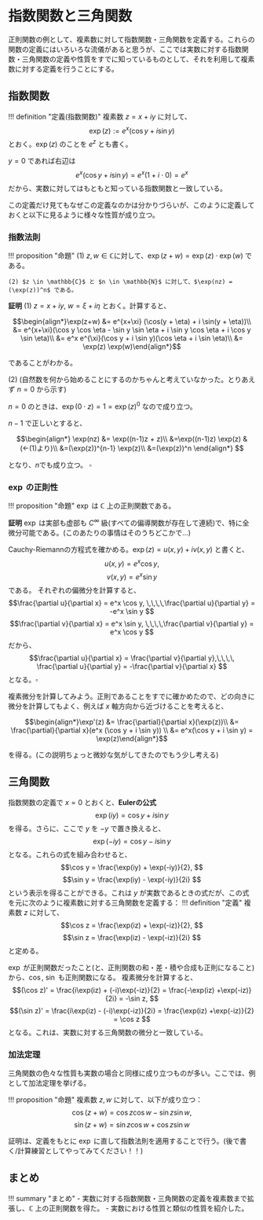 # 指数関数と三角関数

正則関数の例として、複素数に対して指数関数・三角関数を定義する。これらの関数の定義にはいろいろな流儀があると思うが、ここでは実数に対する指数関数・三角関数の定義や性質をすでに知っているものとして、それを利用して複素数に対する定義を行うことにする。

## 指数関数

!!! definition "定義(指数関数)"
    複素数 $z = x + iy$ に対して、
    $$\exp(z) := e^x (\cos y + i \sin y) $$
    とおく。$\exp(z)$ のことを $e^z$ とも書く。


$y = 0$ であれば右辺は
$$e^x (\cos y + i \sin y) = e^x (1 + i \cdot 0) = e^x $$
だから、実数に対してはもともと知っている指数関数と一致している。
    
この定義だけ見てもなぜこの定義なのかは分かりづらいが、このように定義しておくと以下に見るように様々な性質が成り立つ。

### 指数法則
!!! proposition "命題"
    (1) $z, w \in \mathbb{C}$に対して、$\exp(z+w) = \exp(z) \cdot \exp(w)$ である。

    (2) $z \in \mathbb{C}$ と $n \in \mathbb{N}$ に対して、$\exp(nz) = (\exp(z))^n$ である。

**証明**
(1) $z=x+iy$, $w=\xi + i \eta$ とおく。計算すると、

$$\begin{align*}\exp(z+w) &= e^{x+\xi} (\cos(y + \eta) + i \sin(y + \eta))\\
&= e^{x+\xi}(\cos y \cos \eta - \sin y \sin \eta + i \sin y \cos \eta + i \cos y \sin \eta)\\
&= e^x e^{\xi}(\cos y + i \sin y)(\cos \eta + i \sin \eta)\\
&= \exp(z) \exp(w)\end{align*}$$

であることがわかる。

(2) (自然数を何から始めることにするのかちゃんと考えていなかった。とりあえず $n=0$ から示す)

$n=0$ のときは、$\exp(0\cdot z) = 1 = \exp(z)^0$ なので成り立つ。

$n-1$ で正しいとすると、

$$\begin{align*}
\exp(nz) &= \exp((n-1)z + z)\\
&=\exp((n-1)z) \exp(z) &(←(1)より)\\
&=(\exp(z))^{n-1} \exp(z)\\
&=(\exp(z))^n
\end{align*} $$

となり、$n$でも成り立つ。
$\square$

### $\exp$ の正則性
!!! proposition "命題"
    $\exp$ は $\mathbb{C}$ 上の正則関数である。

**証明**
$\exp$ は実部も虚部も $C^\infty$ 級(すべての偏導関数が存在して連続)で、特に全微分可能である。(このあたりの事情はそのうちどこかで…)

Cauchy-Riemannの方程式を確かめる。$\exp(z) = u(x, y) + iv(x,y)$ と書くと、
$$u(x, y) = e^x \cos y, $$
$$v(x, y) = e^x \sin y $$
である。
それぞれの偏微分を計算すると、
$$\frac{\partial u}{\partial x} = e^x \cos y, \,\,\,\,\frac{\partial u}{\partial y} = -e^x \sin y $$
$$\frac{\partial v}{\partial x} = e^x \sin y, \,\,\,\,\frac{\partial v}{\partial y} = e^x \cos y $$
だから、
$$\frac{\partial u}{\partial x} = \frac{\partial v}{\partial y},\,\,\,\, \frac{\partial u}{\partial y} = -\frac{\partial v}{\partial x} $$
となる。$\square$

複素微分を計算してみよう。正則であることをすでに確かめたので、どの向きに微分を計算してもよく、例えば $x$ 軸方向から近づけることを考えると、

$$\begin{align*}\exp'(z) &= \frac{\partial}{\partial x}(\exp(z))\\
&= \frac{\partial}{\partial x}(e^x (\cos y + i \sin y)) \\
&= e^x(\cos y + i \sin y) = \exp(z)\end{align*}$$

を得る。(この説明ちょっと微妙な気がしてきたのでもう少し考える)

## 三角関数
指数関数の定義で $x=0$ とおくと、**Eulerの公式**
$$\exp(iy) = \cos y + i\sin y $$
を得る。さらに、ここで $y$ を $-y$ で置き換えると、
$$\exp(-iy) = \cos y - i \sin y $$
となる。これらの式を組み合わせると、
$$\cos y = \frac{\exp(iy) + \exp(-iy)}{2}, $$
$$\sin y = \frac{\exp(iy) - \exp(-iy)}{2i} $$
という表示を得ることができる。これは $y$ が実数であるときの式だが、この式を元に次のように複素数に対する三角関数を定義する：
!!! definition "定義"
    複素数 $z$ に対して、
    $$\cos z = \frac{\exp(iz) + \exp(-iz)}{2}, $$
    $$\sin z = \frac{\exp(iz) - \exp(-iz)}{2i} $$
    と定める。

$\exp$ が正則関数だったこと(と、正則関数の和・差・積や合成も正則になること)から、$\cos$, $\sin$ も正則関数になる。
複素微分を計算すると、
$$(\cos z)' = \frac{i\exp(iz) + (-i)\exp(-iz)}{2} = \frac{-\exp(iz) +\exp(-iz)}{2i} = -\sin z, $$
$$(\sin z)' = \frac{i\exp(iz) - (-i)\exp(-iz)}{2i} = \frac{\exp(iz) +\exp(-iz)}{2} = \cos z $$
となる。これは、実数に対する三角関数の微分と一致している。

### 加法定理
三角関数の色々な性質も実数の場合と同様に成り立つものが多い。ここでは、例として加法定理を挙げる。

!!! proposition "命題"
    複素数 $z, w$ に対して、以下が成り立つ：
    $$\cos(z+w) = \cos z \cos w - \sin z \sin w, $$
    $$\sin(z+w) = \sin z \cos w + \cos z \sin w $$

証明は、定義をもとに $\exp$ に直して指数法則を適用することで行う。(後で書く/計算練習としてやってみてください！！)

## まとめ
!!! summary "まとめ"
    - 実数に対する指数関数・三角関数の定義を複素数まで拡張し、$\mathbb{C}$ 上の正則関数を得た。
    - 実数における性質と類似の性質を紹介した。